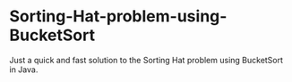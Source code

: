 # Sorting-Hat-problem-using-BucketSort
Just a quick and fast solution to the Sorting Hat problem using BucketSort in Java.
